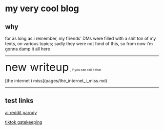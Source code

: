 # my very cool blog 

## why 
for as long as i remember, my friends' DMs were filled with a shit ton of my texts, on various topics; sadly they were not fond of this, so from now i'm gonna dump it all here 

---

<p>
  
  <span style="font-size: 36px;">new writeup</span>
  <span style="font-size: 10px;">, if you can call it that</span>
</p>
[the internet i miss](pages/the_internet_i_miss.md)

---

## test links

[ai reddit parody](pages/ai_reddit_parody.md)

[tiktok gatekeeping](pages/tiktok_gatekeeping.md)
